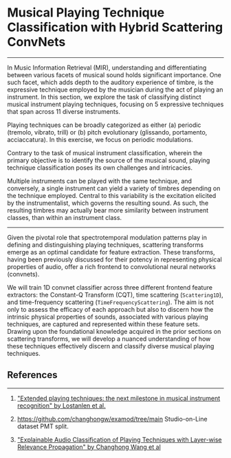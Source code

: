 # Musical Playing Technique Classification with Hybrid Scattering ConvNets
---

In Music Information Retrieval (MIR), understanding and differentiating between various facets of musical sound holds significant importance. 
One such facet, which adds depth to the auditory experience of timbre, is the expressive technique employed by the musician during the act of playing an instrument. 
In this section, we explore the task of classifying distinct musical instrument playing techniques, focusing on 5 expressive techniques that span across 11 diverse instruments.

Playing techniques can be broadly categorized as either (a) periodic (tremolo, vibrato, trill) or (b) pitch evolutionary (glissando, portamento, acciaccatura). 
In this exercise, we focus on periodic modulations.

Contrary to the task of musical instrument classification, wherein the primary objective is to identify the source of the musical sound, playing technique classification poses its own challenges and intricacies. 

Multiple instruments can be played with the same technique, and conversely, a single instrument can yield a variety of timbres depending on the technique employed. Central to this variability is the excitation elicited by the instrumentalist, which governs the resulting sound. 
As such, the resulting timbres may actually bear more similarity between instrument classes, than within an instrument class.

---
Given the pivotal role that spectrotemporal modulation patterns play in defining and distinguishing playing techniques, scattering transforms emerge as an optimal candidate for feature extraction. 
These transforms, having been previously discussed for their potency in representing physical properties of audio, offer a rich frontend to convolutional neural networks (convnets).

We will train 1D convnet classifier across three different frontend feature extractors: the Constant-Q Transform (CQT), time scattering (`Scattering1D`), and time-frequency scattering (`TimeFrequencyScattering`). 
The aim is not only to assess the efficacy of each approach but also to discern how the intrinsic physical properties of sounds, associated with various playing techniques, are captured and represented within these feature sets. 
Drawing upon the foundational knowledge acquired in the prior sections on scattering transforms, we will develop a nuanced understanding of how these techniques effectively discern and classify diverse musical playing techniques.


## References
----------
1. ["Extended playing techniques: the next milestone in musical instrument recognition" by Lostanlen et al.](https://www.lostanlen.com/wp-content/uploads/2019/11/lostanlen2018dlfm.pdf)

2. https://github.com/changhongw/examod/tree/main Studio-on-Line dataset PMT split.

3. ["Explainable Audio Classification of Playing Techniques with Layer-wise Relevance Propagation" by Changhong Wang et al](https://hal.science/hal-04029145/)